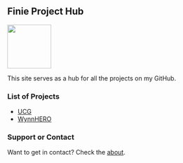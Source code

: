 ## Finie Project Hub
<img src="https://static-cdn.jtvnw.net/jtv_user_pictures/d9a67e5b-52bb-450d-8f29-88de9bb7eccb-profile_image-300x300.png" data-canonical-src="https://static-cdn.jtvnw.net/jtv_user_pictures/d9a67e5b-52bb-450d-8f29-88de9bb7eccb-profile_image-300x300.png" width="100" height="100" />

This site serves as a hub for all the projects on my GitHub.

### List of Projects

- [UCG](unnamedClickerGame)
- [WynnHERO](WynnHERO)


### Support or Contact

Want to get in contact? Check the [about](about).
